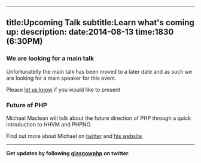 ----
title:Upcoming Talk
subtitle:Learn what's coming up:
description:
date:2014-08-13
time:1830 (6:30PM)
----

### We are looking for a main talk

Unfortunatelly the main talk has been moved to a later date and as such we are
looking for a main speaker for this event.  

Please [let us know][1] if you would like to present

### Future of PHP

Michael Maclean will talk about the future direction of PHP
through a quick introduction to HHVM and PHPNG.

Find out more about Michael on [twitter][4] and [his website][5].  

---

**Get updates by following [glasgowphp][99] on twitter.**

[1]: /becomeaspeaker
[2]: https://twitter.com/tdutrion
[3]: https://www.engineor.com
[4]: https://twitter.com/mgdm
[5]: http://mgdm.net
[99]: https://twitter.com/glasgowphp